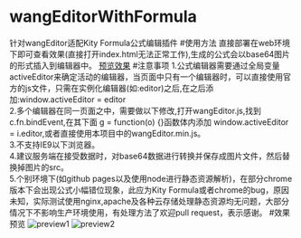 # wangEditorWithFormula
针对wangEditor适配Kity Formula公式编辑插件
#使用方法
直接部署在web环境下即可查看效果(直接打开index.html无法正常工作),生成的公式会以base64图片的形式插入到编辑器中。
[预览效果](https://zhangyanzt.github.io/wangEditorWithFormula/)
#注意事项
1.公式编辑器需要通过全局变量activeEditor来确定活动的编辑器，当页面中只有一个编辑器时，可以直接使用官方的js文件，只需在实例化编辑器(如:editor)之后,在之后添加:window.activeEditor = editor  
2.多个编辑器在同一页面之中，需要做以下修改,打开wangEditor.js,找到c.fn.bindEvent,在其下面 g = function(o) {}函数体内添加   window.activeEditor = i.editor,或者直接使用本项目中的wangEditor.min.js。  
3.不支持IE9以下浏览器。  
4.建议服务端在接受数据时，对base64数据进行转换并保存成图片文件，然后替换掉图片的src。  
5.个别环境下(如github pages以及使用node进行静态资源解析)，在部分chrome版本下会出现公式小幅错位现象，此应为Kity Formula或者chrome的bug，原因未知，实际测试使用nginx,apache及各种云存储处理静态资源均无问题，大部分情况下不影响生产环境使用，有处理方法了欢迎pull request，表示感谢。
#效果预览
![preview1](https://github.com/zhangyanzt/wangEditorWithFormula/raw/master/preview1.png "preview1")
![preview2](https://github.com/zhangyanzt/wangEditorWithFormula/raw/master/preview2.png "preview2")
